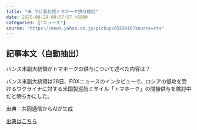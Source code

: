 ```yaml
---
title: "米 ウに長射程トマホーク供与検討"
date: 2025-09-29 08:57:57 +0900
categories: ["ニュース"]
source: "https://news.yahoo.co.jp/pickup/6553910?source=rss"
---
```


## 記事本文（自動抽出）
<div><div class="sc-1on7eha-2 RhFjF"><p class="sc-1on7eha-3 biggTM">バンス米副大統領がトマホークの供与について述べた内容は？</p><p class="sc-1on7eha-4 huZnBb">バンス米副大統領は28日、FOXニュースのインタビューで、ロシアの侵攻を受けるウクライナに対する米国製巡航ミサイル「トマホーク」の間接供与を検討中だと明らかにした。</p><p class="sc-1on7eha-5 csEDyU"><span>出典：共同通信からAIが生成</span></p></div></div>

[出典はこちら](https://news.yahoo.co.jp/pickup/6553910?source=rss)
